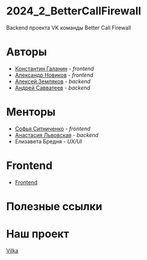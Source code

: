 # 2024_2_BetterCallFirewall
Backend проекта VK команды Better Call Firewall

# Авторы
* [Константин Галанин](https://github.com/KonstantinGalanin) - _frontend_
* [Александр Новиков](https://github.com/WolfSanek2) - _frontend_
* [Алексей Земляков](https://github.com/AlexeyZem)  - _backend_
* [Андрей Савватеев](https://github.com/SlashLight) - _backend_

# Менторы
* [Софья Ситниченко](https://github.com/sonichka-s) - _frontend_
* [Анастасия Львовская](https://github.com/nlfop) - _backend_
* Елизавета Бредня - _UX/UI_

#  Frontend
* [Frontend](https://github.com/frontend-park-mail-ru/2024_2_BetterCallFirewall)

# Полезные ссылки


# Наш проект
[Vilka](http://vilka.online)
